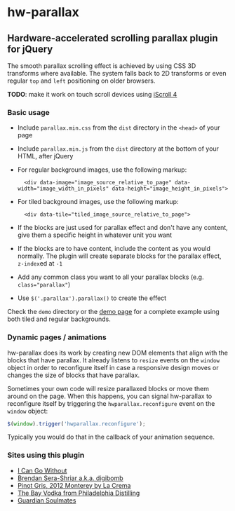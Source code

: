 hw-parallax
===========
Hardware-accelerated scrolling parallax plugin for jQuery
-------------------------------------------------------------------
The smooth parallax scrolling effect is achieved by using CSS 3D transforms where available. The system falls back to
2D transforms or even regular `top` and `left` positioning on older browsers.

**TODO**: make it work on touch scroll devices using [iScroll 4](http://cubiq.org/iscroll-4)

### Basic usage
* Include `parallax.min.css` from the `dist` directory in the `<head>` of your page
* Include `parallax.min.js` from the `dist` directory at the bottom of your HTML, after jQuery
* For regular background images, use the following markup:

        <div data-image="image_source_relative_to_page" data-width="image_width_in_pixels" data-height="image_height_in_pixels">

* For tiled background images, use the following markup:

        <div data-tile="tiled_image_source_relative_to_page">

* If the blocks are just used for parallax effect and don't have any content, give them a specific height in whatever unit you want
* If the blocks are to have content, include the content as you would normally. The plugin will create separate blocks for the parallax effect, `z-index`ed at `-1`
* Add any common class you want to all your parallax blocks (e.g. `class="parallax"`)
* Use `$('.parallax').parallax()` to create the effect

Check the `demo` directory or the [demo page](http://hw-parallax.ziad.cc/) for a complete example using both tiled and regular backgrounds.

### Dynamic pages / animations
hw-parallax does its work by creating new DOM elements that align with the blocks that have parallax. It already listens
to `resize` events on the `window` object in order to reconfigure itself in case a responsive design moves or changes the
size of blocks that have parallax.

Sometimes your own code will resize parallaxed blocks or move them around on the page. When this happens, you can signal
hw-parallax to reconfigure itself by triggering the `hwparallax.reconfigure` event on the `window` object:

```javascript
$(window).trigger('hwparallax.reconfigure');
```

Typically you would do that in the callback of your animation sequence.

### Sites using this plugin
* [I Can Go Without](http://www.icangowithout.com)
* [Brendan Sera-Shriar a.k.a. digibomb](http://brendanserashriar.com/)
* [Pinot Gris, 2012 Monterey by La Crema](http://pg.lacrema.com/)
* [The Bay Vodka from Philadelphia Distilling](http://thebayvodka.com/)
* [Guardian Soulmates](https://soulmates.theguardian.com/dating/london)
